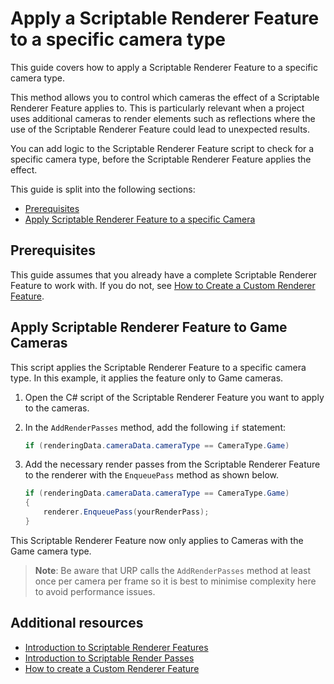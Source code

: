 # Apply a Scriptable Renderer Feature to a specific camera type

This guide covers how to apply a Scriptable Renderer Feature to a specific camera type.

This method allows you to control which cameras the effect of a Scriptable Renderer Feature applies to. This is particularly relevant when a project uses additional cameras to render elements such as reflections where the use of the Scriptable Renderer Feature could lead to unexpected results.

You can add logic to the Scriptable Renderer Feature script to check for a specific camera type, before the Scriptable Renderer Feature applies the effect.

This guide is split into the following sections:

* [Prerequisites](#prerequisites)
* [Apply Scriptable Renderer Feature to a specific Camera](#scriptable-renderer-feature-game-camera)

## Prerequisites

This guide assumes that you already have a complete Scriptable Renderer Feature to work with. If you do not, see [How to Create a Custom Renderer Feature](../create-custom-renderer-feature.md).

## <a name="scriptable-renderer-feature-game-camera"></a>Apply Scriptable Renderer Feature to Game Cameras

This script applies the Scriptable Renderer Feature to a specific camera type. In this example, it applies the feature only to Game cameras.

1. Open the C# script of the Scriptable Renderer Feature you want to apply to the cameras.
2. In the `AddRenderPasses` method, add the following `if` statement:

    ```c#
    if (renderingData.cameraData.cameraType == CameraType.Game)
    ```

3. Add the necessary render passes from the Scriptable Renderer Feature to the renderer with the `EnqueuePass` method as shown below.

    ```c#
    if (renderingData.cameraData.cameraType == CameraType.Game)
    {
        renderer.EnqueuePass(yourRenderPass);
    }
    ```

This Scriptable Renderer Feature now only applies to Cameras with the Game camera type.

> **Note**: Be aware that URP calls the `AddRenderPasses` method at least once per camera per frame so it is best to minimise complexity here to avoid performance issues.

## Additional resources

* [Introduction to Scriptable Renderer Features](./intro-to-scriptable-renderer-features.md)
* [Introduction to Scriptable Render Passes](../intro-to-scriptable-render-passes.md)
* [How to create a Custom Renderer Feature](../create-custom-renderer-feature.md)
